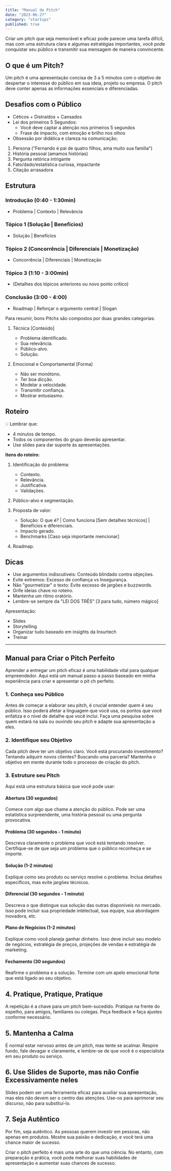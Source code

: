 ```yaml
---
title: "Manual do Pitch"
date: "2023-06-27"
category: "startups"
published: true
---
```


Criar um pitch que seja memorável e eficaz pode parecer uma tarefa difícil, mas com uma estrutura clara e algumas estratégias importantes, você pode conquistar seu público e transmitir sua mensagem de maneira convincente.

## O que é um Pitch?

Um pitch é uma apresentação concisa de 3 a 5 minutos com o objetivo de despertar o interesse do público em sua ideia, projeto ou empresa. O pitch deve conter apenas as informações essenciais e diferenciadas.

## Desafios com o Público

- Céticos + Distraídos + Cansados
- Lei dos primeiros 5 Segundos:
  - Você deve captar a atenção nos primeiros 5 segundos
  - Frase de impacto, com emoção e brilho nos olhos
- Obsessão por didática e clareza na comunicação;

1. Persona ("Fernando é pai de quatro filhos, ama muito sua família")
2. História pessoal (amamos histórias)
3. Pergunta retórica intrigante
4. Fato/dado/estatística curiosa, impactante
5. Citação arrasadora

## Estrutura

### Introdução (0:40 - 1:30min)

- Problema | Contexto | Relevância

### Tópico 1 (Solução | Benefícios)

- Solução | Benefícios

### Tópico 2 (Concorrência | Diferenciais | Monetização)

- Concorrência | Diferenciais | Monetização

### Tópico 3 (1:10 - 3:00min)

- (Detalhes dos tópicos anteriores ou novo ponto crítico)

### Conclusão (3:00 - 4:00)

- Roadmap | Reforçar o argumento central | Slogan

Para resumir, bons Pitchs são compostos por duas grandes categorias:

1. Técnica [Conteúdo]

   - Problema identificado.
   - Sua relevância.
   - Público-alvo.
   - Solução.

2. Emocional e Comportamental [Forma]
   - Não ser monótono.
   - Ter boa dicção.
   - Modelar a velocidade.
   - Transmitir confiança.
   - Mostrar entusiasmo.

## Roteiro

💡 Lembrar que:

- 4 minutos de tempo.
- Todos os componentes do grupo deverão apresentar.
- Use slides para dar suporte às apresentações.

**Itens do roteiro:**

1. Identificação do problema:

   - Contexto.
   - Relevância.
   - Justificativa.
   - Validações.

2. Público-alvo e segmentação.

3. Proposta de valor:

   - Solução: O que é? | Como funciona [Sem detalhes técnicos] | Benefícios e diferenciais.
   - Impacto gerado.
   - Benchmarks [Caso seja importante mencionar]

4. Roadmap.

## Dicas

- Use argumentos indiscutíveis: Conteúdo blindado contra objeções.
- Evite extremos: Excesso de confiança vs Insegurança.
- Não "gourmetizar" o texto: Evite excesso de jargões e buzzwords.
- Grife ideias chave no roteiro.
- Mantenha um ritmo oratório.
- Lembre-se sempre da "LEI DOS TRÊS" [3 para tudo, número mágico]

Apresentação:

- Slides
- Storytelling
- Organizar tudo baseado em insights da Insurtech
- Treinar

---

## Manual para Criar o Pitch Perfeito

Aprender a entregar um pitch eficaz é uma habilidade vital para qualquer empreendedor. Aqui está um manual passo a passo baseado em minha experiência para criar e apresentar o pit ch perfeito.

### 1. Conheça seu Público

Antes de começar a elaborar seu pitch, é crucial entender quem é seu público. Isso poderá afetar a linguagem que você usa, os pontos que você enfatiza e o nível de detalhe que você inclui. Faça uma pesquisa sobre quem estará na sala ou ouvindo seu pitch e adapte sua apresentação a eles.

### 2. Identifique seu Objetivo

Cada pitch deve ter um objetivo claro. Você está procurando investimento? Tentando adquirir novos clientes? Buscando uma parceria? Mantenha o objetivo em mente durante todo o processo de criação do pitch.

### 3. Estruture seu Pitch

Aqui está uma estrutura básica que você pode usar:

#### Abertura (30 segundos)

Comece com algo que chame a atenção do público. Pode ser uma estatística surpreendente, uma história pessoal ou uma pergunta provocativa.

#### Problema (30 segundos - 1 minuto)

Descreva claramente o problema que você está tentando resolver. Certifique-se de que seja um problema que o público reconheça e se importe.

#### Solução (1-2 minutos)

Explique como seu produto ou serviço resolve o problema. Inclua detalhes específicos, mas evite jargões técnicos.

#### Diferencial (30 segundos - 1 minuto)

Descreva o que distingue sua solução das outras disponíveis no mercado. Isso pode incluir sua propriedade intelectual, sua equipe, sua abordagem inovadora, etc.

#### Plano de Negócios (1-2 minutos)

Explique como você planeja ganhar dinheiro. Isso deve incluir seu modelo de negócios, estratégia de preços, projeções de vendas e estratégia de marketing.

#### Fechamento (30 segundos)

Reafirme o problema e a solução. Termine com um apelo emocional forte que está ligado ao seu objetivo.

## 4. Pratique, Pratique, Pratique

A repetição é a chave para um pitch bem-sucedido. Pratique na frente do espelho, para amigos, familiares ou colegas. Peça feedback e faça ajustes conforme necessário.

## 5. Mantenha a Calma

É normal estar nervoso antes de um pitch, mas tente se acalmar. Respire fundo, fale devagar e claramente, e lembre-se de que você é o especialista em seu produto ou serviço.

## 6. Use Slides de Suporte, mas não Confie Excessivamente neles

Slides podem ser uma ferramenta eficaz para auxiliar sua apresentação, mas eles não devem ser o centro das atenções. Use-os para aprimorar seu discurso, não para substituí-lo.

## 7. Seja Autêntico

Por fim, seja autêntico. As pessoas querem investir em pessoas, não apenas em produtos. Mostre sua paixão e dedicação, e você terá uma chance maior de sucesso.

Criar o pitch perfeito é mais uma arte do que uma ciência. No entanto, com preparação e prática, você pode melhorar suas habilidades de apresentação e aumentar suas chances de sucesso.
